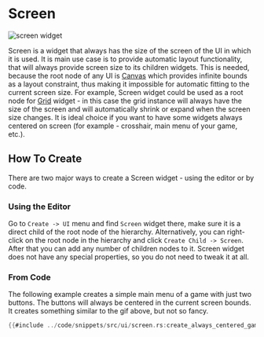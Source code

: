 # Screen

![screen widget](screen.gif)

Screen is a widget that always has the size of the screen of the UI in which it is used. It is
main use case is to provide automatic layout functionality, that will always provide screen size
to its children widgets. This is needed, because the root node of any UI is [Canvas](canvas.md)
which provides infinite bounds as a layout constraint, thus making it impossible for automatic
fitting to the current screen size. For example, Screen widget could be used as a root node for
[Grid](grid.md) widget - in this case the grid instance will always have the size of the
screen and will automatically shrink or expand when the screen size changes. It is ideal choice if
you want to have some widgets always centered on screen (for example - crosshair, main menu of
your game, etc.).

## How To Create

There are two major ways to create a Screen widget - using the editor or by code.

### Using the Editor

Go to `Create -> UI` menu and find `Screen` widget there, make sure it is a direct child of the
root node of the hierarchy. Alternatively, you can right-click on the root node in the hierarchy
and click `Create Child -> Screen`. After that you can add any number of children nodes to it.
Screen widget does not have any special properties, so you do not need to tweak it at all.

### From Code

The following example creates a simple main menu of a game with just two buttons. The buttons
will always be centered in the current screen bounds. It creates something similar to the gif above,
but not so fancy.

```rust
{{#include ../code/snippets/src/ui/screen.rs:create_always_centered_game_menu}}
```